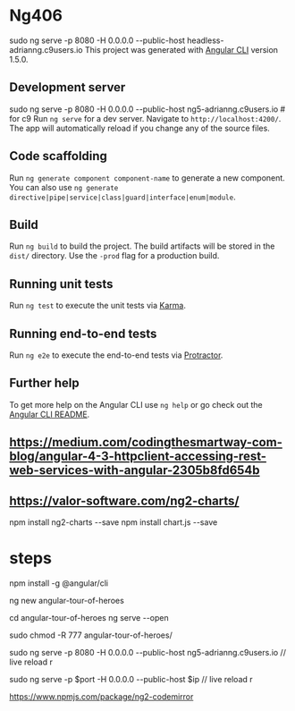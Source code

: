 # Ng406
sudo ng serve -p 8080 -H 0.0.0.0 --public-host headless-adrianng.c9users.io
This project was generated with [Angular CLI](https://github.com/angular/angular-cli) version 1.5.0.

## Development server

sudo ng serve -p 8080 -H 0.0.0.0 --public-host ng5-adrianng.c9users.io  # for c9 
Run `ng serve` for a dev server. Navigate to `http://localhost:4200/`. The app will automatically reload if you change any of the source files.

## Code scaffolding

Run `ng generate component component-name` to generate a new component. You can also use `ng generate directive|pipe|service|class|guard|interface|enum|module`.

## Build

Run `ng build` to build the project. The build artifacts will be stored in the `dist/` directory. Use the `-prod` flag for a production build.

## Running unit tests

Run `ng test` to execute the unit tests via [Karma](https://karma-runner.github.io).

## Running end-to-end tests

Run `ng e2e` to execute the end-to-end tests via [Protractor](http://www.protractortest.org/).

## Further help

To get more help on the Angular CLI use `ng help` or go check out the [Angular CLI README](https://github.com/angular/angular-cli/blob/master/README.md).

## https://medium.com/codingthesmartway-com-blog/angular-4-3-httpclient-accessing-rest-web-services-with-angular-2305b8fd654b
## https://valor-software.com/ng2-charts/

npm install ng2-charts --save
npm install chart.js --save




# steps 
npm install -g @angular/cli

ng new angular-tour-of-heroes

cd angular-tour-of-heroes
ng serve --open

sudo chmod -R 777 angular-tour-of-heroes/


sudo ng serve -p 8080 -H 0.0.0.0 --public-host ng5-adrianng.c9users.io  // live reload r

sudo ng serve -p $port -H 0.0.0.0 --public-host $ip  // live reload r

https://www.npmjs.com/package/ng2-codemirror